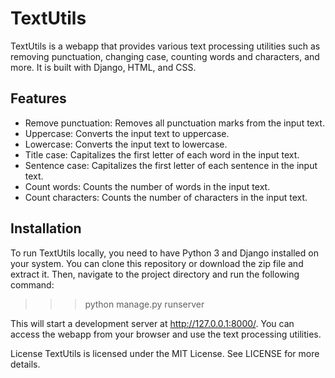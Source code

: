 # TextUtils

TextUtils is a webapp that provides various text processing utilities such as removing punctuation, changing case, counting words and characters, and more. It is built with Django, HTML, and CSS.

## Features

- Remove punctuation: Removes all punctuation marks from the input text.
- Uppercase: Converts the input text to uppercase.
- Lowercase: Converts the input text to lowercase.
- Title case: Capitalizes the first letter of each word in the input text.
- Sentence case: Capitalizes the first letter of each sentence in the input text.
- Count words: Counts the number of words in the input text.
- Count characters: Counts the number of characters in the input text.

## Installation

To run TextUtils locally, you need to have Python 3 and Django installed on your system. You can clone this repository or download the zip file and extract it. Then, navigate to the project directory and run the following command:


>>>python manage.py runserver

This will start a development server at http://127.0.0.1:8000/. You can access the webapp from your browser and use the text processing utilities.

License
TextUtils is licensed under the MIT License. See LICENSE for more details.
